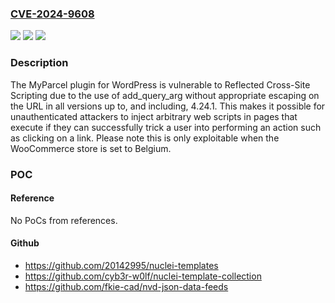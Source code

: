 ### [CVE-2024-9608](https://cve.mitre.org/cgi-bin/cvename.cgi?name=CVE-2024-9608)
![](https://img.shields.io/static/v1?label=Product&message=MyParcel&color=blue)
![](https://img.shields.io/static/v1?label=Version&message=*%3C%3D%204.24.1%20&color=brighgreen)
![](https://img.shields.io/static/v1?label=Vulnerability&message=CWE-79%20Improper%20Neutralization%20of%20Input%20During%20Web%20Page%20Generation%20('Cross-site%20Scripting')&color=brighgreen)

### Description

The MyParcel plugin for WordPress is vulnerable to Reflected Cross-Site Scripting due to the use of add_query_arg without appropriate escaping on the URL in all versions up to, and including, 4.24.1. This makes it possible for unauthenticated attackers to inject arbitrary web scripts in pages that execute if they can successfully trick a user into performing an action such as clicking on a link. Please note this is only exploitable when the WooCommerce store is set to Belgium.

### POC

#### Reference
No PoCs from references.

#### Github
- https://github.com/20142995/nuclei-templates
- https://github.com/cyb3r-w0lf/nuclei-template-collection
- https://github.com/fkie-cad/nvd-json-data-feeds

